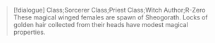 >[!dialogue] Class;Sorcerer Class;Priest Class;Witch Author;R-Zero
>These magical winged females are spawn of Sheogorath. Locks of golden hair collected from their heads have modest magical properties.